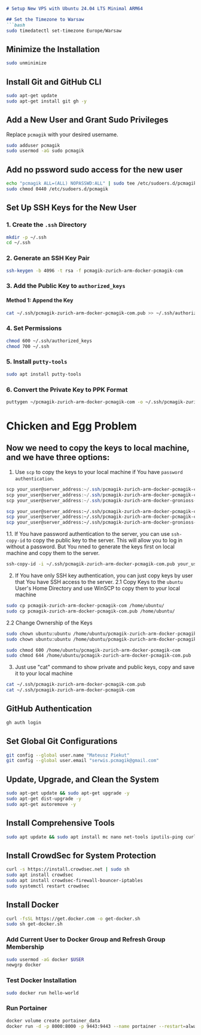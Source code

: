 ```markdown
# Setup New VPS with Ubuntu 24.04 LTS Minimal ARM64

## Set the Timezone to Warsaw
```bash
sudo timedatectl set-timezone Europe/Warsaw
```

## Minimize the Installation
```bash
sudo unminimize
```

## Install Git and GitHub CLI
```bash
sudo apt-get update
sudo apt-get install git gh -y
```

## Add a New User and Grant Sudo Privileges
Replace `pcmagik` with your desired username.
```bash
sudo adduser pcmagik
sudo usermod -aG sudo pcmagik
```
## Add no pssword sudo access for the new user
```bash
echo "pcmagik ALL=(ALL) NOPASSWD:ALL" | sudo tee /etc/sudoers.d/pcmagik
sudo chmod 0440 /etc/sudoers.d/pcmagik
```

## Set Up SSH Keys for the New User

### 1. Create the `.ssh` Directory
```bash
mkdir -p ~/.ssh
cd ~/.ssh
```

### 2. Generate an SSH Key Pair
```bash
ssh-keygen -b 4096 -t rsa -f pcmagik-zurich-arm-docker-pcmagik-com
```

### 3. Add the Public Key to `authorized_keys`
#### Method 1: Append the Key
```bash
cat ~/.ssh/pcmagik-zurich-arm-docker-pcmagik-com.pub >> ~/.ssh/authorized_keys
```

### 4. Set Permissions
```bash
chmod 600 ~/.ssh/authorized_keys
chmod 700 ~/.ssh
```

### 5. Install `putty-tools`
```bash
sudo apt install putty-tools
```

### 6. Convert the Private Key to PPK Format
```bash
puttygen ~/pcmagik-zurich-arm-docker-pcmagik-com -o ~/.ssh/pcmagik-zurich-arm-docker-gronioss-pamagik-com.ppk
```

# Chicken and Egg Problem
## Now we need to copy the keys to local machine, and we have three options:

1. Use `scp` to copy the keys to your local machine if You have `password authentication`.
```powershell
scp your_user@server_address:~/.ssh/pcmagik-zurich-arm-docker-pcmagik-com C:\Users\YourUser\Downloads\
scp your_user@server_address:~/.ssh/pcmagik-zurich-arm-docker-pcmagik-com.pub C:\Users\YourUser\Downloads\
scp your_user@server_address:~/.ssh/pcmagik-zurich-arm-docker-gronioss-pamagik-com.ppk C:\Users\YourUser\Downloads\
```

```bash
scp your_user@server_address:~/.ssh/pcmagik-zurich-arm-docker-pcmagik-com ~/Downloads/
scp your_user@server_address:~/.ssh/pcmagik-zurich-arm-docker-pcmagik-com.pub ~/Downloads/
scp your_user@server_address:~/.ssh/pcmagik-zurich-arm-docker-gronioss-pamagik-com.ppk ~/Downloads/
```
1.1. If You have password authentication to the server, you can use `ssh-copy-id` to copy the public key to the server. This will allow you to log in without a password. But You nned to generate the keys first on local machine and copy them to the server.
```bash
ssh-copy-id -i ~/.ssh/pcmagik-zurich-arm-docker-pcmagik-com.pub your_user@server_address
```

2. If You have only SSH key authentication, you can just copy keys by user that You have SSH access to the server. 
2.1 Copy Keys to the `ubuntu` User's Home Directory and use WinSCP to copy them to your local machine
```bash
sudo cp pcmagik-zurich-arm-docker-pcmagik-com /home/ubuntu/
sudo cp pcmagik-zurich-arm-docker-pcmagik-com.pub /home/ubuntu/
```

2.2 Change Ownership of the Keys
```bash
sudo chown ubuntu:ubuntu /home/ubuntu/pcmagik-zurich-arm-docker-pcmagik-com
sudo chown ubuntu:ubuntu /home/ubuntu/pcmagik-zurich-arm-docker-pcmagik-com.pub
```
```bash
sudo chmod 600 /home/ubuntu/pcmagik-zurich-arm-docker-pcmagik-com
sudo chmod 644 /home/ubuntu/pcmagik-zurich-arm-docker-pcmagik-com.pub
```

3. Just use "cat" command to show private and public keys, copy and save it to your local machine
```bash
cat ~/.ssh/pcmagik-zurich-arm-docker-pcmagik-com.pub
cat ~/.ssh/pcmagik-zurich-arm-docker-pcmagik-com
```



## GitHub Authentication
```bash
gh auth login
```

## Set Global Git Configurations
```bash
git config --global user.name "Mateusz Piekut"
git config --global user.email "serwis.pcmagik@gmail.com"
```

## Update, Upgrade, and Clean the System
```bash
sudo apt-get update && sudo apt-get upgrade -y
sudo apt-get dist-upgrade -y
sudo apt-get autoremove -y
```

## Install Comprehensive Tools
```bash
sudo apt update && sudo apt install mc nano net-tools iputils-ping curl wget git htop tcpdump traceroute vim zip unzip neofetch ncat cifs-utils bash-completion hstr -y
```

## Install CrowdSec for System Protection
```bash
curl -s https://install.crowdsec.net | sudo sh
sudo apt install crowdsec
sudo apt install crowdsec-firewall-bouncer-iptables
sudo systemctl restart crowdsec
```

## Install Docker
```bash
curl -fsSL https://get.docker.com -o get-docker.sh
sudo sh get-docker.sh
```

### Add Current User to Docker Group and Refresh Group Membership
```bash
sudo usermod -aG docker $USER
newgrp docker
```

### Test Docker Installation
```bash
sudo docker run hello-world
```

### Run Portainer
```bash
docker volume create portainer_data
docker run -d -p 8000:8000 -p 9443:9443 --name portainer --restart=always -v /var/run/docker.sock:/var/run/docker.sock -v portainer_data:/data portainer/portainer-ce:latest
```
```
